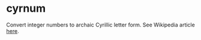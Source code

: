 # cyrnum
Convert integer numbers to archaic Cyrillic letter form. See Wikipedia article [here](https://en.wikipedia.org/wiki/Cyrillic_numerals).
